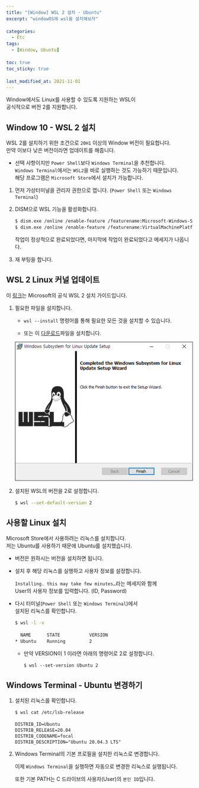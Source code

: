```yaml
---
title: "[Window] WSL 2 설치 - Ubuntu"
excerpt: "windowOS에 wsl을 설치해보자"

categories:
  - Etc
tags:
  - [Window, Ubuntu]

toc: true
toc_sticky: true

last_modified_at: 2021-11-01
---
```


Window에서도 Linux를 사용할 수 있도록 지원하는 WSL이   
공식적으로 버전 2를 지원합니다.

## Window 10 - WSL 2 설치

WSL 2를 설치하기 위한 조건으로 `20H1` 이상의 Window 버전이 필요합니다.   
만약 이보다 낮은 버전이라면 업데이트를 해줍니다.

* 선택 사항이지만 `Power Shell`보다 `Windows Terminal`을 추천합니다.   
`Windows Terminal`에서는 `WSL2`을 바로 실행하는 것도 가능하기 때문입니다.   
해당 프로그램은 `Microsoft Store`에서 설치가 가능합니다.

1. 먼저 가상터미널을 관리자 권한으로 엽니다. (`Power Shell` 또는 `Windows Terminal`)

2. DISM으로 WSL 기능을 활성화합니다.

    ```bash
    $ dism.exe /online /enable-feature /featurename:Microsoft-Windows-Subsystem-Linux /all /norestart
    $ dism.exe /online /enable-feature /featurename:VirtualMachinePlatform /all /norestart
    ```

    작업이 정상적으로 완료되었다면, 마지막에 작업이 완료되었다고 메세지가 나옵니다.

3. 재 부팅을 합니다.

## WSL 2 Linux 커널 업데이트

이 [링크](https://docs.microsoft.com/ko-kr/windows/wsl/install#step-4---download-the-linux-kernel-update-package)는 Microsoft의 공식 WSL 2 설치 가이드입니다.

1. 필요한 파일을 설치합니다.

    * `wsl --install` 명령어를 통해 필요한 모든 것을 설치할 수 있습니다.

    * 또는 이 [다운로드](https://wslstorestorage.blob.core.windows.net/wslblob/wsl_update_x64.msi)파일을 설치합니다.

    <img src="/images/etc-image/window_wsl2.png">

2. 설치된 WSL의 버전을 2로 설정합니다.

    ```bash
    $ wsl --set-default-version 2
    ```

## 사용할 Linux 설치

Microsoft Store에서 사용하려는 리눅스를 설치합니다.   
저는 Ubuntu를 사용하기 때문에 Ubuntu를 설치했습니다.

* 버전은 원하시는 버전을 설치하면 됩니다.

* 설치 후 해당 리눅스를 실행하고 사용자 정보를 설정합니다.

    `Installing. this may take few minutes…`라는 메세지와 함께   
    User의 사용자 정보를 입력합니다. (ID, Password)

* 다시 터미널(`Power Shell` 또는 `Windows Terminal`)에서   
설치된 리눅스를 확인합니다.

    ```bash
    $ wsl -l -v

      NAME      STATE           VERSION
    * Ubuntu    Running         2
    ```

    * 만약 VERSION이 1 이라면 아래의 명령어로 2로 설정합니다.
        
        ```
        $ wsl --set-version Ubuntu 2
        ```

## Windows Terminal - Ubuntu 변경하기

1. 설치된 리눅스를 확인합니다.

    ```
    $ wsl cat /etc/lsb-release

    DISTRIB_ID=Ubuntu
    DISTRIB_RELEASE=20.04
    DISTRIB_CODENAME=focal
    DISTRIB_DESCRIPTION="Ubuntu 20.04.3 LTS"
    ```

2. Windows Terminal의 기본 프로필을 설치한 리눅스로 변경합니다.

    이제 `Windows Terminal`을 실행하면 자동으로 변경한 리눅스로 실행됩니다.

    또한 기본 PATH는 C 드라이브의 사용자(User)의 `본인 ID`입니다.